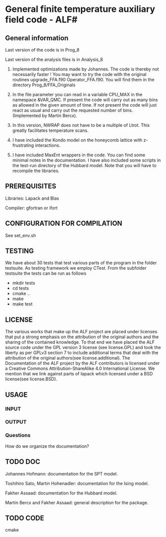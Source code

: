# General finite temperature auxiliary field code - ALF#

## General information ##
Last version of the code is in Prog_8

Last version of the analysis files is in Analysis_8

1)    Implemented  optimizations made by Johannes.  The code is thereby not necessarily faster !  You  may want to  try the code with the  original routines upgrade_FFA.f90  Operator_FFA.f90. You will find them in the directory Prog_8/FFA_Originals

2)    In the file parameter you can read in a  variable  CPU_MAX in the namespace &VAR_QMC. If present the code will carry out as many bins as allowed in the given amount of time.   If not present the code will just react as usual and carry out the requested number of bins. (Implemented by Martin  Bercx). 

3)    In this version,  NWRAP does not have to be a multiple of Ltrot.  This greatly facilitates temperature scans. 

4)    I have included the Kondo model on the honeycomb lattice with z-frustrating interactions.

5)    I have included  MaxEnt wrappers in the code.  You can find some minimal notes in the documentation.   I have also included some scripts in the test-run directory of the Hubbard model.  Note that you will have to recompile  the libraries. 

## PREREQUISITES ##

Libraries: Lapack and Blas

Compiler: gfortran  or ifort 


## CONFIGURATION FOR COMPILATION ##
See set_env.sh

## TESTING ##
We have about 30 tests that test various parts of the program in the folder testsuite.
As testing framework we employ CTest.
From the subfolder testsuite the tests can be run as follows
- mkdir tests
- cd tests
- cmake ..
- make
- make test

## LICENSE ##
The various works that make up the ALF project are placed under licenses that put
a strong emphasis on the attribution of the original authors and the sharing of the contained knowledge.
To that end we have placed the ALF source code under the GPL version 3 license (see license.GPL)
and took the liberty as per GPLv3 section 7 to include additional terms that deal with the attribution
of the original authors(see license.additional).
The Documentation of the ALF project by the ALF contributors is licensed under a Creative Commons Attribution-ShareAlike 4.0 International License.
We mention that we link against parts of lapack which licensed under a BSD license(see license.BSD).

## USAGE ##

### INPUT  ###

### OUTPUT ###

### Questions ###

How do we organize the documentation? 

## TODO DOC ##


Johannes Hofmann: documentation for the  SPT model. 

Toshihiro Sato, Martin Hohenadler:  documentation for the Ising model. 

Fakher Assaad:   documentation for the Hubbard model. 

Martin Bercx and Fakher Assaad: general description for the package. 

## TODO CODE ##
cmake


